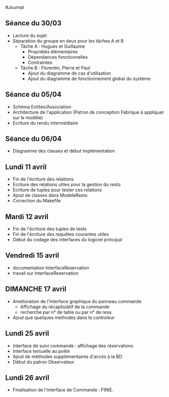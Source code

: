 #Journal

## Séance du 30/03
* Lecture du sujet
* Séparation du groupe en deux pour les tâches A et B
  * Tâche A : Hugues et Guillaume
    * Propriétés élémentaires
    * Dépendances fonctionnelles
    * Contraintes
  * Tâche B : Florentin, Pierre et Paul
    * Ajout du diagramme de cas d'utilisation
    * Ajout du diagramme de fonctionnement global du système

## Séance du 05/04
* Schéma Entités/Association
* Architecture de l'application (Patron de conception Fabrique à appliquer sur le modèle)
* Ecriture du rendu intermédiaire

## Séance du 06/04
* Diagramme des classes et début implémentation

## Lundi 11 avril
* Fin de l'écriture des relations
* Ecriture des relations utiles pour la gestion du resto
* Ecriture de tuples pour tester ces relations
* Ajout de classes dans ModeleResto
* Correction du Makefile

## Mardi 12 avril
* Fin de l'écriture des tuples de tests
* Fin de l'écriture des requêtes courantes utiles
* Début du codage des interfaces du logiciel principal

## Vendredi 15 avril
* documentation InterfaceReservation
* travail sur InterfaceReservation

## DIMANCHE 17 avril
* Amélioration de l'Interface graphique du panneau commande
  * Affichage du récapitulatif de la commande
  * recherche par n° de table ou par n° de resa
* Ajout que quelques methodes dans le controleur

## Lundi 25 avril
* Interface de suivi commande : affichage des réservations
* Interface textuelle au poêle
* Ajout de méthodes supplémentaires d'accès à la BD
* Début du patron Observateur

## Lundi 26 avril
* Finalisation de l'interface de Commande : FINIE.
